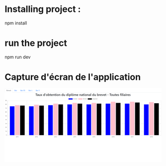 # Installing project :

npm install

# run the project 

npm run dev


# Capture d'écran de l'application

![image](imagePagePrincipal.png?raw=true "Page d'accueil de l'application")
